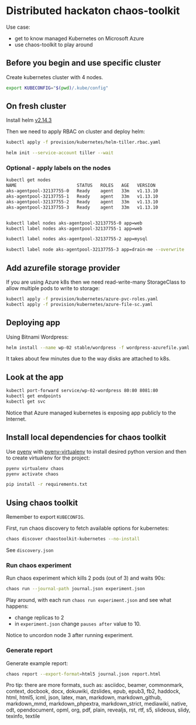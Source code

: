 
# Distributed hackaton chaos-toolkit

Use case:

- get to know managed Kubernetes on Microsoft Azure
- use chaos-toolkit to play around

## Before you begin and use specific cluster

Create kubernetes cluster with 4 nodes.

```bash
export KUBECONFIG="$(pwd)/.kube/config"
```

## On fresh cluster

Install helm [v2.14.3](https://github.com/helm/helm/releases/tag/v2.14.3)

Then we need to apply RBAC on cluster and deploy helm:

```bash
kubectl apply -f provision/kubernetes/helm-tiller.rbac.yaml

helm init --service-account tiller --wait

```

### Optional - apply labels on the nodes

```bash
kubectl get nodes
NAME                       STATUS   ROLES   AGE   VERSION
aks-agentpool-32137755-0   Ready    agent   33m   v1.13.10
aks-agentpool-32137755-1   Ready    agent   33m   v1.13.10
aks-agentpool-32137755-2   Ready    agent   33m   v1.13.10
aks-agentpool-32137755-3   Ready    agent   33m   v1.13.10
```

```bash

kubectl label nodes aks-agentpool-32137755-0 app=web
kubectl label nodes aks-agentpool-32137755-1 app=web

kubectl label nodes aks-agentpool-32137755-2 app=mysql

kubectl label node aks-agentpool-32137755-3 app=drain-me --overwrite
```

## Add azurefile storage provider

If you are using Azure k8s then we need read-write-many StorageClass to allow
multiple pods to write to storage:

```bash
kubectl apply -f provision/kubernetes/azure-pvc-roles.yaml
kubectl apply -f provision/kubernetes/azure-file-sc.yaml
```

## Deploying app

Using Bitnami Wordpress:

```bash
helm install --name wp-02 stable/wordpress -f wordpress-azurefile.yaml
```

It takes about few minutes due to the way disks are attached to k8s.

## Look at the app

```bash
kubectl port-forward service/wp-02-wordpress 80:80 8081:80
kubectl get endpoints
kubectl get svc
```

Notice that Azure managed kubernetes is exposing app publicly to the Internet.

## Install local dependencies for chaos toolkit

Use [pyenv](https://github.com/pyenv/pyenv) with [pyenv-virtualenv](https://github.com/pyenv/pyenv-virtualenv)
to install desired python version and then to create virtualenv for the project:

```bash
pyenv virtualenv chaos
pyenv activate chaos

pip install -r requirements.txt

```

## Using chaos toolkit

Remember to export `KUBECONFIG`.

First, run chaos discovery to fetch available options for kubernetes:

```bash
chaos discover chaostoolkit-kubernetes --no-install
```

See `discovery.json`

### Run chaos experiment

Run chaos experiment which kills 2 pods (out of 3) and waits 90s:

```bash
chaos run --journal-path journal.json experiment.json
```

Play around, with each run `chaos run experiment.json` and see what happens:

- change replicas to 2
- in `experiment.json` change `pauses after` value to 10.

Notice to uncordon node 3 after running experiment.

### Generate report

Generate example report:

```bash
chaos report --export-format=html5 journal.json report.html
```

Pro tip: there are more formats, such as: asciidoc, beamer, commonmark,
context, docbook, docx, dokuwiki, dzslides, epub, epub3, fb2, haddock,
html, html5, icml, json, latex, man, markdown, markdown_github,
markdown_mmd, markdown_phpextra, markdown_strict, mediawiki, native,
odt, opendocument, opml, org, pdf, plain, revealjs, rst, rtf, s5,
slideous, slidy, texinfo, textile
